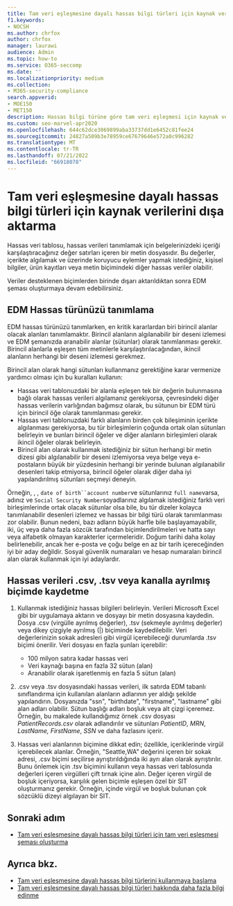 ```yaml
---
title: Tam veri eşleşmesine dayalı hassas bilgi türleri için kaynak verilerini dışa aktarma
f1.keywords:
- NOCSH
ms.author: chrfox
author: chrfox
manager: laurawi
audience: Admin
ms.topic: how-to
ms.service: O365-seccomp
ms.date: ''
ms.localizationpriority: medium
ms.collection:
- M365-security-compliance
search.appverid:
- MOE150
- MET150
description: Hassas bilgi türüne göre tam veri eşleşmesi için kaynak verileri dışarı aktarmayı öğrenin.
ms.custom: seo-marvel-apr2020
ms.openlocfilehash: 644c62dce3069899aba33737dd1e6452c81fee24
ms.sourcegitcommit: 24827a509b3e78959ce67679646e572a0c996282
ms.translationtype: MT
ms.contentlocale: tr-TR
ms.lasthandoff: 07/21/2022
ms.locfileid: "66918078"
---
```

# <a name="export-source-data-for-exact-data-match-based-sensitive-information-type"></a>Tam veri eşleşmesine dayalı hassas bilgi türleri için kaynak verilerini dışa aktarma


Hassas veri tablosu, hassas verileri tanımlamak için belgelerinizdeki içeriği karşılaştıracağınız değer satırları içeren bir metin dosyasıdır. Bu değerler, içerikte algılamak ve üzerinde koruyucu eylemler yapmak istediğiniz, kişisel bilgiler, ürün kayıtları veya metin biçimindeki diğer hassas veriler olabilir.

Veriler desteklenen biçimlerden birinde dışarı aktarıldıktan sonra EDM şeması oluşturmaya devam edebilirsiniz.

## <a name="defining-your-edm-sensitive-type"></a>EDM Hassas türünüzü tanımlama

EDM hassas türünüzü tanımlarken, en kritik kararlardan biri birincil alanlar olacak alanları tanımlamaktır. Birincil alanların algılanabilir bir deseni izlemesi ve EDM şemanızda aranabilir alanlar (sütunlar) olarak tanımlanması gerekir. Birincil alanlarla eşleşen tüm metinlerle karşılaştırılacağından, ikincil alanların herhangi bir deseni izlemesi gerekmez.

Birincil alan olarak hangi sütunları kullanmanız gerektiğine karar vermenize yardımcı olması için bu kuralları kullanın:

- Hassas veri tablonuzdaki bir alanla eşleşen tek bir değerin bulunmasına bağlı olarak hassas verileri algılamanız gerekiyorsa, çevresindeki diğer hassas verilerin varlığından bağımsız olarak, bu sütunun bir EDM türü için birincil öğe olarak tanımlanması gerekir. 
- Hassas veri tablonuzdaki farklı alanların birden çok bileşiminin içerikte algılanması gerekiyorsa, bu tür birleşimlerin çoğunda ortak olan sütunları belirleyin ve bunları birincil öğeler ve diğer alanların birleşimleri olarak ikincil öğeler olarak belirleyin.
- Birincil alan olarak kullanmak istediğiniz bir sütun herhangi bir metin dizesi gibi algılanabilir bir deseni izlemiyorsa veya belge veya e-postaların büyük bir yüzdesinin herhangi bir yerinde bulunan algılanabilir desenleri takip etmiyorsa, birincil öğeler olarak diğer daha iyi yapılandırılmış sütunları seçmeyi deneyin.

Örneğin, , , `date of birth``account number`ve sütunlarınız `full name`varsa, adınız ve `Social Security Number`soyadlarınız algılamak istediğiniz farklı veri birleşimlerinde ortak olacak sütunlar olsa bile, bu tür dizeler kolayca tanımlanabilir desenleri izlemez ve hassas bir bilgi türü olarak tanımlanması zor olabilir. Bunun nedeni, bazı adların büyük harfle bile başlayamayabilir, iki, üç veya daha fazla sözcük tarafından biçimlendirilmeleri ve hatta sayı veya alfabetik olmayan karakterler içermeleridir. Doğum tarihi daha kolay belirlenebilir, ancak her e-posta ve çoğu belge en az bir tarih içereceğinden iyi bir aday değildir. Sosyal güvenlik numaraları ve hesap numaraları birincil alan olarak kullanmak için iyi adaylardır.

## <a name="save-sensitive-data-in-csv-tsv-or-pipe-separated-format"></a>Hassas verileri .csv, .tsv veya kanalla ayrılmış biçimde kaydetme

1. Kullanmak istediğiniz hassas bilgileri belirleyin. Verileri Microsoft Excel gibi bir uygulamaya aktarın ve dosyayı bir metin dosyasına kaydedin. Dosya .csv (virgülle ayrılmış değerler), .tsv (sekmeyle ayrılmış değerler) veya dikey çizgiyle ayrılmış (|) biçiminde kaydedilebilir. Veri değerlerinizin sokak adresleri gibi virgül içerebileceği durumlarda .tsv biçimi önerilir.
Veri dosyası en fazla şunları içerebilir:
   - 100 milyon satıra kadar hassas veri
   - Veri kaynağı başına en fazla 32 sütun (alan)
   - Aranabilir olarak işaretlenmiş en fazla 5 sütun (alan)

2. .csv veya .tsv dosyasındaki hassas verileri, ilk satırda EDM tabanlı sınıflandırma için kullanılan alanların adlarının yer aldığı şekilde yapılandırın. Dosyanızda "ssn", "birthdate", "firstname", "lastname" gibi alan adları olabilir. Sütun başlığı adları boşluk veya alt çizgi içeremez. Örneğin, bu makalede kullandığımız örnek .csv dosyası *PatientRecords.csv* olarak adlandırılır ve sütunları *PatientID*, *MRN*, *LastName, FirstName*, *SSN* ve daha fazlasını içerir. 

3. Hassas veri alanlarının biçimine dikkat edin; özellikle, içeriklerinde virgül içerebilecek alanlar. Örneğin, "Seattle,WA" değerini içeren bir sokak adresi, .csv biçimi seçilirse ayrıştırıldığında iki ayrı alan olarak ayrıştırılır. Bunu önlemek için .tsv biçimini kullanın veya hassas veri tablosunda değerleri içeren virgülleri çift tırnak içine alın. Değer içeren virgül de boşluk içeriyorsa, karşılık gelen biçimle eşleşen özel bir SIT oluşturmanız gerekir. Örneğin, içinde virgül ve boşluk bulunan çok sözcüklü dizeyi algılayan bir SIT.

## <a name="next-step"></a>Sonraki adım

- [Tam veri eşleşmesine dayalı hassas bilgi türleri için tam veri eşleşmesi şeması oluşturma](sit-get-started-exact-data-match-create-schema.md#create-the-schema-for-exact-data-match-based-sensitive-information-types)

## <a name="see-also"></a>Ayrıca bkz.

- [Tam veri eşleşmesine dayalı hassas bilgi türlerini kullanmaya başlama](sit-get-started-exact-data-match-based-sits-overview.md#get-started-with-exact-data-match-based-sensitive-information-types)
- [Tam veri eşleşmesine dayalı hassas bilgi türleri hakkında daha fazla bilgi edinme](sit-learn-about-exact-data-match-based-sits.md#learn-about-exact-data-match-based-sensitive-information-types)
